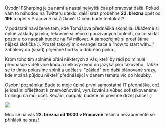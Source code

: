 Úvodní FSharping je za námi a nastal nejvyšší čas připravovat další. Pokud vám to náhodou na Twitteru uteklo, další sraz proběhne **22. března** opět od **19h** a opět v Pracovně na Žižkově. O čem bude tentokrát?  

[comment]:Perex

V podstatě navážeme tam, kde Tomášova přednáška skončila. Ukážeme si úplné základy jazyka, řekneme si něco o používaných toolech, na co si dát pozor a co naopak budete na F# milovat. A samozřejmě si prosfištíme nějaká slofíčka :). Prostě takový mix evangelizace a "how to start with..." zabalený do (snad) příjemné hoďky u dobrého pivka.

Krom toho tím splníme přání některých z vás, kteří by rádi po minulé přednášce viděli více kódu a celkový úvod do jazyka jako takového. Takže se to tímto pokusíme splnit a udělat si "základ" pro další plánované srazy, kde možná půjdou někteří přednášející v daném tématu víc do hloubky.

Osobní poznámka: Bude to moje úplně první samostatná IT přednáška, což je ideální příležitost k znervózňování, vyrušování a vůbec sofistikovanému trollingu na můj účet. Kecám, naopak, budete mi povinně držet palce! :)

![](http://i.memeful.com/memes/MKzZbaw/Condesending-Wonka.jpg)

Moc se na vás **22. března od 19:00 v Pracovně** těším a nezapomeňte se [přihlásit na sraz](http://srazy.info/fsharping/6307)!